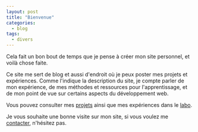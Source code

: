```yaml
---
layout: post
title: "Bienvenue"
categories:
  - blog
tags:
  - divers
---
```


Cela fait un bon bout de temps que je pense à créer mon site personnel, et voilà chose faite.

Ce site me sert de blog et aussi d'endroit où je peux poster mes projets et expériences. Comme l'indique la description du site, je compte parler de mon expérience, de mes méthodes et ressources pour l'apprentissage, et de mon point de vue sur certains aspects du développement web.

Vous pouvez consulter mes [projets](/projets) ainsi que mes expériences dans le [labo](/labo).

Je vous souhaite une bonne visite sur mon site, si vous voulez me [contacter](/contact), n'hésitez pas.
